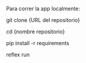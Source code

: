 Para correr la app localmente:

git clone {URL del repositorio}

cd {nombre repositorio}

pip install -r requirements

reflex run
